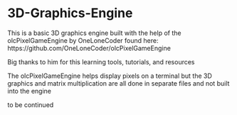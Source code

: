 # 3D-Graphics-Engine

<p> This is a basic 3D graphics engine built with the help of the olcPixelGameEngine by OneLoneCoder found here: https://github.com/OneLoneCoder/olcPixelGameEngine</p>

<p> Big thanks to him for this learning tools, tutorials, and resources </p>

<p> The olcPixelGameEngine helps display pixels on a terminal but the 3D graphics and matrix multiplication are all done in separate files and not built into the engine </p>

<p> to be continued </p>
